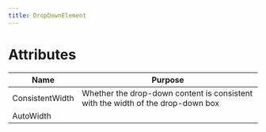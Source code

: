 ```yaml
---
title: DropDownElement
---
```


# Attributes

| Name | Purpose |
|-|-|
| ConsistentWidth | Whether the drop-down content is consistent with the width of the drop-down box |
| AutoWidth | |